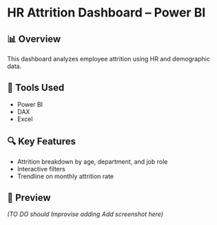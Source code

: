 # HR Attrition Dashboard – Power BI

## 📊 Overview
This dashboard analyzes employee attrition using HR and demographic data.

## 🔧 Tools Used
- Power BI
- DAX
- Excel

## 🔍 Key Features
- Attrition breakdown by age, department, and job role
- Interactive filters
- Trendline on monthly attrition rate

## 📸 Preview
*(TO DO should Improvise adding Add screenshot here)*
